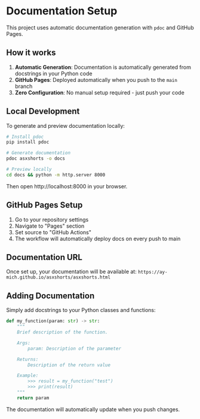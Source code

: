 # Documentation Setup

This project uses automatic documentation generation with `pdoc` and GitHub Pages.

## How it works

1. **Automatic Generation**: Documentation is automatically generated from docstrings in your Python code
2. **GitHub Pages**: Deployed automatically when you push to the `main` branch
3. **Zero Configuration**: No manual setup required - just push your code

## Local Development

To generate and preview documentation locally:

```bash
# Install pdoc
pip install pdoc

# Generate documentation
pdoc asxshorts -o docs

# Preview locally
cd docs && python -m http.server 8000
```

Then open http://localhost:8000 in your browser.

## GitHub Pages Setup

1. Go to your repository settings
2. Navigate to "Pages" section
3. Set source to "GitHub Actions"
4. The workflow will automatically deploy docs on every push to main

## Documentation URL

Once set up, your documentation will be available at:
`https://ay-mich.github.io/asxshorts/asxshorts.html`

## Adding Documentation

Simply add docstrings to your Python classes and functions:

```python
def my_function(param: str) -> str:
    """
    Brief description of the function.

    Args:
        param: Description of the parameter

    Returns:
        Description of the return value

    Example:
        >>> result = my_function("test")
        >>> print(result)
    """
    return param
```

The documentation will automatically update when you push changes.
